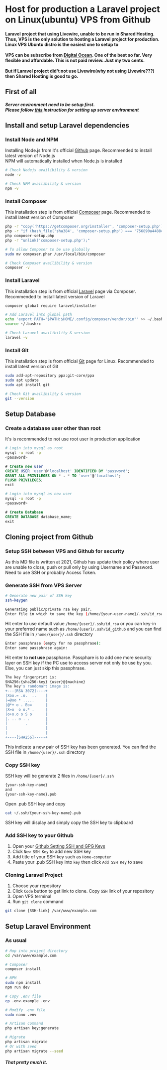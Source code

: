 
# Host for production a Laravel project on Linux(ubuntu) VPS from Github

#### Laravel project that using Livewire, unable to be run in Shared Hosting. Thus, VPS is the only solution to hosting a Laravel project for production.  Linux VPS Ubuntu distro is the easiest one to setup to<br><br>VPS can be subscribe from [Digital Ocean](https://www.digitalocean.com/). One of the best so far. Very flexible and affordable. This is not paid review. Just my two cents.<br><br>But if Laravel project did't not use Livewire(why not using Livewire???) then Shared Hosting is good to go.

## First of all
##### Server environment need to be setup first.<br>Please follow [this](https://github.com/Haqimzuhari/Haqimzuhari/blob/master/ubuntu-lamp-stack-terminal.md) instruction for setting up server environment

## Install and setup Laravel dependencies
### Install Node and NPM
Installing Node.js from it's official [Github](https://github.com/nodesource/distributions/blob/master/README.md) page. Recommended to install latest version of Node.js<br>NPM will automatically installed when Node.js is installed
```bash
# Check Nodejs availibility & version
node -v

# Check NPM availibility & version
npm -v
```
### Install Composer
This installation step is from official [Composer](https://getcomposer.org/download/) page. Recommended to install latest version of Composer
```bash
php -r "copy('https://getcomposer.org/installer', 'composer-setup.php');"
php -r "if (hash_file('sha384', 'composer-setup.php') === '756890a4488ce9024fc62c56153228907f1545c228516cbf63f885e036d37e9a59d27d63f46af1d4d07ee0f76181c7d3') { echo 'Installer verified'; } else { echo 'Installer corrupt'; unlink('composer-setup.php'); } echo PHP_EOL;"
php composer-setup.php
php -r "unlink('composer-setup.php');"

# To allow Composer to be use globally
sudo mv composer.phar /usr/local/bin/composer
```
```bash
# Check Composer availibility & version
composer -v
```
### Install Laravel
This installation step is from official [Laravel](https://laravel.com/docs/8.x#installation-via-composer) page via Composer. Recommended to install latest version of Laravel
```bash
composer global require laravel/installer

# Add Laravel into global path
echo 'export PATH="$PATH:$HOME/.config/composer/vendor/bin"' >> ~/.bashrc
source ~/.bashrc
```
```bash
# Check Laravel availibility & version
laravel -v
```
### Install Git
This installation step is from official [Git](https://git-scm.com/download/linux) page for Linux. Recommended to install latest version of Git
```bash
sudo add-apt-repository ppa:git-core/ppa
sudo apt update
sudo apt install git
```
```bash
# Check Git availibility & version
git --version
```
## Setup Database
### Create a database user other than root
It's is recommended to not use root user in production application
```bash
# Login into mysql as root
mysql -u root -p
<password>
```
```sql
# Create new user
CREATE USER 'user'@'localhost' IDENTIFIED BY 'password';
GRANT ALL PRIVILEGES ON * . * TO 'user'@'localhost';
FLUSH PRIVILEGES;
exit
```
```bash
# Login into mysql as new user
mysql -u root -p
<password>
```
```sql
# Create Database
CREATE DATABASE database_name;
exit
```
## Cloning project from Github
### Setup SSH between VPS and Github for security
 As this MD file is written at 2021, Github has update their policy where user are unable to close, push or pull only by using Username and Password. Need to use SSH or probably Access Token.
 
### Generate SSH from VPS Server
```bash
# Generate new pair of SSH key
ssh-keygen

Generating public/private rsa key pair.
Enter file in which to save the key (/home/{your-user-name}/.ssh/id_rsa):
```
Hit enter to use default value `/home/{user}/.ssh/id_rsa` or you can key-in your preferred name such as `/home/{user}/.ssh/id_github` and you can find the SSH file in `/home/{user}/.ssh` directory
```bash
Enter passphrase (empty for no passphrase):
Enter same passphrase again:
```
Hit enter to **not use** passpharse. Passphare is to add one more security layer on SSH key if the PC use to access server not only be use by you. Else, you can just skip this passphrase.
```bash
The key fingerprint is:
SHA256:{sha256-key} {user}@{machine}
The key's randomart image is:
+---[RSA 3072]----+
|Xoo.= .o.  ..    |
|=@oo * .....     |
|@*+ o . Eo=      |
|X=o  o o.* .     |
|o+o.o o S o      |
|. .. o . .       |
|        .        |
|                 |
|                 |
+----[SHA256]-----+
```
This indicate a new pair of SSH key has been generated. You can find the SSH file in `/home/{user}/.ssh` directory
### Copy SSH key
SSH key will be generate 2 files in `/home/{user}/.ssh`
```bash
{your-ssh-key-name}
and
{your-ssh-key-name}.pub
```
Open .pub SSH key and copy
```bash
cat ~/.ssh/{your-ssh-key-name}.pub
```
SSH key will display and simply copy the SSH key to clipboard
### Add SSH key to your Github
1. Open your [Github Setting SSH and GPG Keys](https://github.com/settings/keys)
2. Click `New SSH Key` to add new SSH key
3.  Add title of your SSH key such as `Home-computer`
4. Paste your .pub SSH key into `key` then click `Add SSH Key` to save
### Cloning Laravel Project
1. Choose your repository
2. Click `Code` button to get link to clone. Copy `SSH` link of your repository
3. Open VPS terminal
4. Run `git clone` command
```bash
git clone {SSH-link} /var/www/example.com
```
## Setup Laravel Environment
### As usual
```bash
# Hop into project directory
cd /var/www/example.com

# Composer
composer install

# NPM
sudo npm install
npm run dev

# Copy .env file
cp .env.example .env

# Modify .env file
sudo nano .env

# Artisan command
php artisan key:generate

# Migrate
php artisan migrate
# Or with seed
php artisan migrate --seed
```

##### That pretty much it.